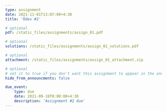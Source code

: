 ```yaml
---
type: assignment
date: 2021-11-01T13:07:00+4:30
title: 'Ödev #2' 

# optional 
pdf: /static_files/assignments/assign_01.pdf

# optional
solutions: /static_files/assignments/assign_01_solutions.pdf

# optional
attachment: /static_files/assignments/assign_01_attachment.zip

# optional
# set it to true if you don't want this assignment to appear in the announcements section
hide_from_announcments: false

due_event: 
    type: due
    date: 2021-09-10T0:00:00+4:30
    description: 'Assignment #2 due'
---
```

<!-- Other additional contents using markdown -->
